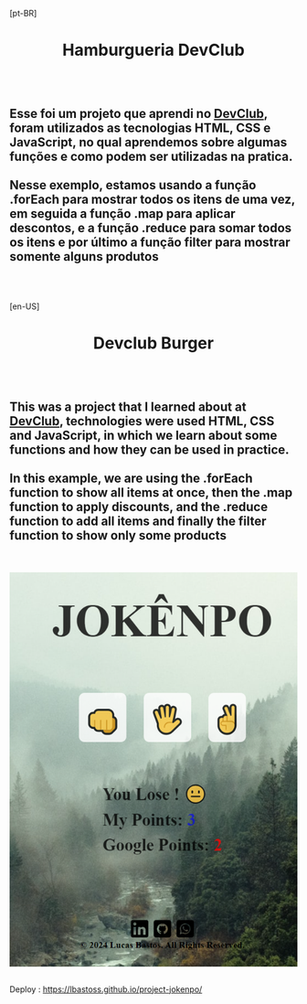 [pt-BR]
<h1 align="center">
  Hamburgueria DevClub</h1>
<br>
<br>
<h2> Esse foi um projeto que aprendi no <a href="https://rodolfomori.com.br/devclub">DevClub</a>, foram utilizados as tecnologias
  HTML, CSS e JavaScript, 
no qual aprendemos sobre algumas funções e como podem ser utilizadas na pratica.
<br>
  <br>
Nesse exemplo, estamos usando a função .forEach para mostrar todos os itens de uma vez, em seguida a função .map para aplicar descontos,
e a função .reduce para somar todos os itens e por último a função filter para mostrar somente alguns produtos</h2>
<br>
<br>




[en-US]<h1 align="center">
  Devclub Burger</h1>
<br>
<br>
<h2> This was a project that I learned about at <a href="https://rodolfomori.com.br/devclub">DevClub</a>, technologies were used
  HTML, CSS and JavaScript,
in which we learn about some functions and how they can be used in practice.
<br>
<br>
In this example, we are using the .forEach function to show all items at once, then the .map function to apply discounts,
and the .reduce function to add all items and finally the filter function to show only some products</h2>
<br>
<br>





 <img align="center" src="https://github.com/lbastoss/project-jokenpo/blob/main/img/Screenshot%202024-05-01%20200300.png" width="700" align="center"/>
<br>
<br>
 


Deploy : https://lbastoss.github.io/project-jokenpo/
